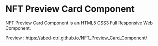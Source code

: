 # NFT Preview Card Component

NFT Preview Card Component is an HTML5 CSS3 Full Responsive Web Component.

Preview : https://abed-ctrl.github.io/NFT_Preview_Card_Component/

